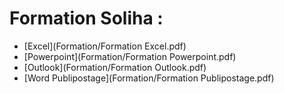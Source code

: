 # Formation Soliha :

- [Excel](Formation/Formation Excel.pdf)
- [Powerpoint](Formation/Formation Powerpoint.pdf)
- [Outlook](Formation/Formation Outlook.pdf)
- [Word Publipostage](Formation/Formation Publipostage.pdf)
